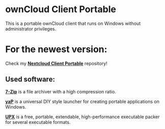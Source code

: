 # ownCloud Client Portable
This is a portable ownCloud client that runs on Windows without administrator privileges.

# For the newest version:
Check my [**Nextcloud Client Portable**](https://github.com/naderi/nextcloud-client-portable) repository!

## Used software:
[**7-Zip**](http://www.7-zip.org/) is a file archiver with a high compression ratio.

[**yaP**](http://yap.rolandtoth.hu/) is a universal DIY style launcher for creating portable applications on Windows.

[**UPX**](http://upx.sourceforge.net/) is a free, portable, extendable, high-performance executable packer for several executable formats.
